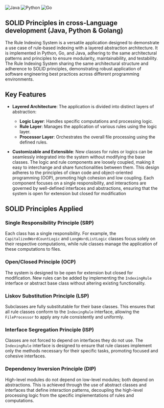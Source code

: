 ![Java](https://img.shields.io/badge/java-%23ED8B00.svg?style=for-the-badge&logo=openjdk&logoColor=white)
![Python](https://img.shields.io/badge/python-3670A0?style=for-the-badge&logo=python&logoColor=ffdd54)
![Go](https://img.shields.io/badge/go-%2300ADD8.svg?style=for-the-badge&logo=go&logoColor=white)
## SOLID Principles in cross-Language development (Java, Python & Golang)

The Rule Indexing System is a versatile application designed to demonstrate a use case of rule-based indexing with a layered abstraction architecture. It is implemented in Python, Go, and Java, adhering to the same architectural patterns and principles to ensure modularity, maintainability, and testability. The Rule Indexing System sharing the same architectural structure and adherence to SOLID principles, demonstrating robust application of software engineering best practices across different programming environments.

## Key Features

- **Layered Architecture**: The application is divided into distinct layers of abstraction:
  - **Logic Layer**: Handles specific computations and processing logic.
  - **Rule Layer**: Manages the application of various rules using the logic layer.
  - **Processor Layer**: Orchestrates the overall file processing using the defined rules.

- **Customizable and Extensible**: New classes for rules or logics can be seamlessly integrated into the system without modifying the base classes. The logic and rule components are loosely coupled, making it easy to interchange and share functionalities between them. This design adheres to the principles of clean code and object-oriented programming (OOP), promoting high cohesion and low coupling. Each component focuses on a single responsibility, and interactions are governed by well-defined interfaces and abstractions, ensuring that the system is open for extension but closed for modification

## SOLID Principles Applied

### Single Responsibility Principle (SRP)
Each class has a single responsibility. For example, the `CapitalizedWordCountLogic` and `LongWordListLogic` classes focus solely on their respective computations, while rule classes manage the application of these computations to files.

### Open/Closed Principle (OCP)
The system is designed to be open for extension but closed for modification. New rules can be added by implementing the `IndexingRule` interface or abstract base class without altering existing functionality.

### Liskov Substitution Principle (LSP)
Subclasses are fully substitutable for their base classes. This ensures that all rule classes conform to the `IndexingRule` interface, allowing the `FileProcessor` to apply any rule consistently and uniformly.

### Interface Segregation Principle (ISP)
Classes are not forced to depend on interfaces they do not use. The `IndexingRule` interface is designed to ensure that rule classes implement only the methods necessary for their specific tasks, promoting focused and cohesive interfaces.

### Dependency Inversion Principle (DIP)
High-level modules do not depend on low-level modules; both depend on abstractions. This is achieved through the use of abstract classes and interfaces that define interaction patterns, decoupling the high-level processing logic from the specific implementations of rules and computations.

